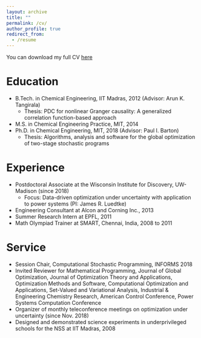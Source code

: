 ```yaml
---
layout: archive
title: ""
permalink: /cv/
author_profile: true
redirect_from:
  - /resume
---
```


You can download my full CV <a href = "https://rohitkannan.github.io/RohitKannan_CV.pdf" target="_blank">here</a>

Education
======
* B.Tech. in Chemical Engineering, IIT Madras, 2012 (Advisor: Arun K. Tangirala)
  * Thesis: PDC for nonlinear Granger causality: A generalized correlation function-based approach
* M.S. in Chemical Engineering Practice, MIT, 2014
* Ph.D. in Chemical Engineering, MIT, 2018 (Advisor: Paul I. Barton)
  * Thesis: Algorithms, analysis and software for the global optimization of two-stage stochastic programs

Experience
======
* Postdoctoral Associate at the Wisconsin Institute for Discovery, UW-Madison (since 2018)
  * Focus: Data-driven optimization under uncertainty with application to power systems (PI: James R. Luedtke)
* Engineering Consultant at Alcon and Corning Inc., 2013
* Summer Research Intern at EPFL, 2011
* Math Olympiad Trainer at SMART, Chennai, India, 2008 to 2011

Service
======
* Session Chair, Computational Stochastic Programming, INFORMS 2018
* Invited Reviewer for Mathematical Programming, Journal of Global Optimization, Journal of Optimization Theory and Applications, Optimization Methods and Software, Computational Optimization and Applications, Set-Valued and Variational Analysis, Industrial & Engineering Chemistry Research, American Control Conference, Power Systems Computation Conference
* Organizer of monthly teleconference meetings on optimization under uncertainty (since Nov. 2018)
* Designed and demonstrated science experiments in underprivileged schools for the NSS at IIT Madras, 2008 



